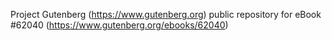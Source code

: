 Project Gutenberg (https://www.gutenberg.org) public repository for eBook #62040 (https://www.gutenberg.org/ebooks/62040)
